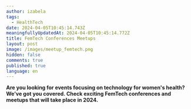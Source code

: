 ```yaml
---
author: izabela
tags:
  - HealthTech
date: 2024-04-05T10:45:14.743Z
meaningfullyUpdatedAt: 2024-04-05T10:45:14.772Z
title: FemTech Conferences Meetups
layout: post
image: /images/meetup_femtech.png
hidden: false
comments: true
published: true
language: en
---
```

**Are you looking for events focusing on technology for women's health? We’ve got you covered. Check exciting FemTech conferences and meetups that will take place in 2024.**